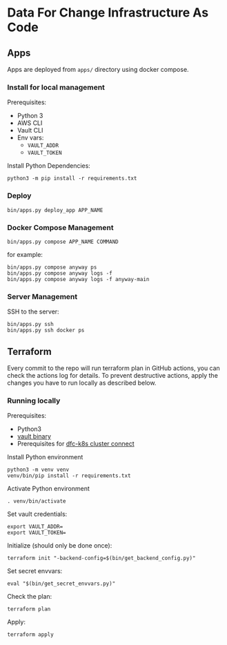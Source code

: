 # Data For Change Infrastructure As Code

## Apps

Apps are deployed from `apps/` directory using docker compose.

### Install for local management

Prerequisites:

* Python 3
* AWS CLI
* Vault CLI
* Env vars:
  * `VAULT_ADDR`
  * `VAULT_TOKEN`

Install Python Dependencies:

```
python3 -m pip install -r requirements.txt
```

### Deploy

```
bin/apps.py deploy_app APP_NAME
```

### Docker Compose Management

```
bin/apps.py compose APP_NAME COMMAND
```

for example:

```
bin/apps.py compose anyway ps
bin/apps.py compose anyway logs -f
bin/apps.py compose anyway logs -f anyway-main
```

### Server Management

SSH to the server:

```
bin/apps.py ssh
bin/apps.py ssh docker ps
```

## Terraform

Every commit to the repo will run terraform plan in GitHub actions, you can check the actions log for details.
To prevent destructive actions, apply the changes you have to run locally as described below.

### Running locally

Prerequisites:

* Python3
* [vault binary](https://www.vaultproject.io/downloads)
* Prerequisites for [dfc-k8s cluster connect](https://github.com/data-for-change/dfc-k8s/blob/main/docs/Cluster%20Connect.md)

Install Python environment

```
python3 -m venv venv
venv/bin/pip install -r requirements.txt
```

Activate Python environment

```
. venv/bin/activate
```

Set vault credentials:

```
export VAULT_ADDR=
export VAULT_TOKEN=
```

Initialize (should only be done once):

```
terraform init "-backend-config=$(bin/get_backend_config.py)"
```

Set secret envvars:

```
eval "$(bin/get_secret_envvars.py)"
```

Check the plan:

```
terraform plan
```

Apply:

```
terraform apply
```
